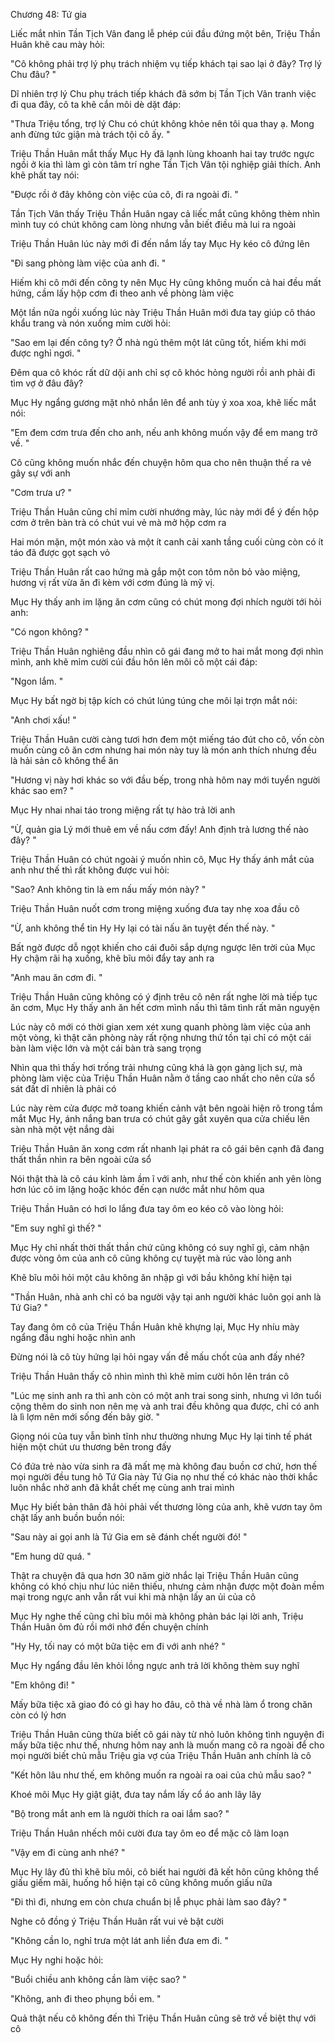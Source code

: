 




Chương 48: Tứ gia

Liếc mắt nhìn Tần Tịch Vân đang lễ phép cúi đầu đứng một bên, Triệu Thần Huân khẽ cau mày hỏi:

"Cô không phải trợ lý phụ trách nhiệm vụ tiếp khách tại sao lại ở đây? Trợ lý Chu đâu? "

Dĩ nhiên trợ lý Chu phụ trách tiếp khách đã sớm bị Tần Tịch Vân tranh việc đi qua đây, cô ta khẽ cắn môi dè dặt đáp:

"Thưa Triệu tổng, trợ lý Chu có chút không khỏe nên tôi qua thay ạ. Mong anh đừng tức giận mà trách tội cô ấy. "

Triệu Thần Huân mắt thấy Mục Hy đã lạnh lùng khoanh hai tay trước ngực ngồi ở kia thì làm gì còn tâm trí nghe Tần Tịch Vân tội nghiệp giải thích. Anh khẽ phất tay nói:

"Được rồi ở đây không còn việc của cô, đi ra ngoài đi. "

Tần Tịch Vân thấy Triệu Thần Huân ngay cả liếc mắt cũng không thèm nhìn mình tuy có chút không cam lòng nhưng vẫn biết điều mà lui ra ngoài

Triệu Thần Huân lúc này mới đi đến nắm lấy tay Mục Hy kéo cô đứng lên

"Đi sang phòng làm việc của anh đi. "

Hiếm khi cô mới đến công ty nên Mục Hy cũng không muốn cả hai đều mất hứng, cầm lấy hộp cơm đi theo anh về phòng làm việc

Một lần nữa ngồi xuống lúc này Triệu Thần Huân mới đưa tay giúp cô tháo khẩu trang và nón xuống mỉm cười hỏi:

"Sao em lại đến công ty? Ở nhà ngủ thêm một lát cũng tốt, hiếm khi mới được nghỉ ngơi. "

Đêm qua cô khóc rất dữ dội anh chỉ sợ cô khóc hỏng người rồi anh phải đi tìm vợ ở đâu đây?

Mục Hy ngẩng gương mặt nhỏ nhắn lên để anh tùy ý xoa xoa, khẽ liếc mắt nói:

"Em đem cơm trưa đến cho anh, nếu anh không muốn vậy để em mang trở về. "


Cô cũng không muốn nhắc đến chuyện hôm qua cho nên thuận thế ra vẻ gây sự với anh

"Cơm trưa ư? "

Triệu Thần Huân cũng chỉ mỉm cười nhướng mày, lúc này mới để ý đến hộp cơm ở trên bàn trà có chút vui vẻ mà mở hộp cơm ra

Hai món mặn, một món xào và một ít canh cải xanh tầng cuối cùng còn có ít táo đã được gọt sạch vỏ

Triệu Thần Huân rất cao hứng mà gắp một con tôm nõn bỏ vào miệng, hương vị rất vừa ăn đi kèm với cơm đúng là mỹ vị.

Mục Hy thấy anh im lặng ăn cơm cũng có chút mong đợi nhích người tới hỏi anh:

"Có ngon không? "

Triệu Thần Huân nghiêng đầu nhìn cô gái đang mở to hai mắt mong đợi nhìn mình, anh khẽ mỉm cười cúi đầu hôn lên môi cô một cái đáp:

"Ngon lắm. "

Mục Hy bất ngờ bị tập kích có chút lúng túng che môi lại trợn mắt nói:

"Anh chơi xấu! "

Triệu Thần Huân cười càng tươi hơn đem một miếng táo đút cho cô, vốn còn muốn cùng cô ăn cơm nhưng hai món này tuy là món anh thích nhưng đều là hải sản cô không thể ăn

"Hương vị này hơi khác so với đầu bếp, trong nhà hôm nay mới tuyển người khác sao em? "

Mục Hy nhai nhai táo trong miệng rất tự hào trả lời anh

"Ừ, quản gia Lý mới thuê em về nấu cơm đấy! Anh định trả lương thế nào đây? "

Triệu Thần Huân có chút ngoài ý muốn nhìn cô, Mục Hy thấy ánh mắt của anh như thế thì rất không được vui hỏi:

"Sao? Anh không tin là em nấu mấy món này? "

Triệu Thần Huân nuốt cơm trong miệng xuống đưa tay nhẹ xoa đầu cô

"Ừ, anh không thể tin Hy Hy lại có tài nấu ăn tuyệt đến thế này. "

Bất ngờ được dỗ ngọt khiến cho cái đuôi sắp dựng ngược lên trời của Mục Hy chậm rãi hạ xuống, khẽ bĩu môi đẩy tay anh ra

"Anh mau ăn cơm đi. "

Triệu Thần Huân cũng không có ý định trêu cô nên rất nghe lời mà tiếp tục ăn cơm, Mục Hy thấy anh ăn hết cơm mình nấu thì tâm tình rất mãn nguyện

Lúc này cô mới có thời gian xem xét xung quanh phòng làm việc của anh một vòng, kì thật căn phòng này rất rộng nhưng thứ tồn tại chỉ có một cái bàn làm việc lớn và một cái bàn trà sang trọng


Nhìn qua thì thấy hơi trống trải nhưng cũng khá là gọn gàng lịch sự, mà phòng làm việc của Triệu Thần Huân nằm ở tầng cao nhất cho nên cửa sổ sát đất dĩ nhiên là phải có

Lúc này rèm cửa được mở toang khiến cảnh vật bên ngoài hiện rõ trong tầm mắt Mục Hy, ánh nắng ban trưa có chút gây gắt xuyên qua cửa chiếu lên sàn nhà một vệt nắng dài

Triệu Thần Huân ăn xong cơm rất nhanh lại phát ra cô gái bên cạnh đã đang thất thần nhìn ra bên ngoài cửa sổ

Nói thật thà là cô cáu kỉnh làm ầm ĩ với anh, như thế còn khiến anh yên lòng hơn lúc cô im lặng hoặc khóc đến cạn nước mắt như hôm qua

Triệu Thần Huân có hơi lo lắng đưa tay ôm eo kéo cô vào lòng hỏi:

"Em suy nghĩ gì thế? "

Mục Hy chỉ nhất thời thất thần chứ cũng không có suy nghĩ gì, cảm nhận được vòng ôm của anh cô cũng không cự tuyệt mà rúc vào lòng anh

Khẽ bĩu môi hỏi một câu không ăn nhập gì với bầu không khí hiện tại

"Thần Huân, nhà anh chỉ có ba người vậy tại anh người khác luôn gọi anh là Tứ Gia? "

Tay đang ôm cô của Triệu Thần Huân khẽ khựng lại, Mục Hy nhíu mày ngẩng đầu nghi hoặc nhìn anh

Đừng nói là cô tùy hứng lại hỏi ngay vấn đề mấu chốt của anh đấy nhé?

Triệu Thần Huân thấy cô nhìn mình thì khẽ mỉm cười hôn lên trán cô

"Lúc mẹ sinh anh ra thì anh còn có một anh trai song sinh, nhưng vì lớn tuổi cộng thêm do sinh non nên mẹ và anh trai đều không qua được, chỉ có anh là lì lợm nên mới sống đến bây giờ. "

Giọng nói của tuy vẫn bình tĩnh như thường nhưng Mục Hy lại tinh tế phát hiện một chút ưu thương bên trong đấy

Có đứa trẻ nào vừa sinh ra đã mất mẹ mà không đau buồn cơ chứ, hơn thế mọi người đều tung hô Tứ Gia này Tứ Gia nọ như thế có khác nào thời khắc luôn nhắc nhở anh đã khắt chết mẹ cùng anh trai mình

Mục Hy biết bản thân đã hỏi phải vết thương lòng của anh, khẽ vươn tay ôm chặt lấy anh buồn buồn nói:

"Sau này ai gọi anh là Tứ Gia em sẽ đánh chết người đó! "

"Em hung dữ quá. "

Thật ra chuyện đã qua hơn 30 năm giờ nhắc lại Triệu Thần Huân cũng không có khó chịu như lúc niên thiếu, nhưng cảm nhận được một đoàn mềm mại trong ngực anh vẫn rất vui khi mà nhận lấy an ủi của cô

Mục Hy nghe thế cũng chỉ bĩu môi mà không phản bác lại lời anh, Triệu Thần Huân ôm đủ rồi mới nhớ đến chuyện chính

"Hy Hy, tối nay có một bữa tiệc em đi với anh nhé? "

Mục Hy ngẩng đầu lên khỏi lồng ngực anh trả lời không thèm suy nghĩ

"Em không đi! "


Mấy bữa tiệc xã giao đó có gì hay ho đâu, cô thà về nhà làm ổ trong chăn còn có lý hơn

Triệu Thần Huân cũng thừa biết cô gái này từ nhỏ luôn không tình nguyện đi mấy bữa tiệc như thế, nhưng hôm nay anh là muốn mang cô ra ngoài để cho mọi người biết chủ mẫu Triệu gia vợ của Triệu Thần Huân anh chính là cô

"Kết hôn lâu như thế, em không muốn ra ngoài ra oai của chủ mẫu sao? "

Khoé môi Mục Hy giật giật, đưa tay nắm lấy cổ áo anh lây lây

"Bộ trong mắt anh em là người thích ra oai lắm sao? "

Triệu Thần Huân nhếch môi cười đưa tay ôm eo để mặc cô làm loạn

"Vậy em đi cùng anh nhé? "

Mục Hy lây đủ thì khẽ bĩu môi, cô biết hai người đã kết hôn cũng không thể giấu giếm mãi, huống hồ hiện tại cô cũng không muốn giấu nữa

"Đi thì đi, nhưng em còn chưa chuẩn bị lễ phục phải làm sao đây? "

Nghe cô đồng ý Triệu Thần Huân rất vui vẻ bật cười

"Không cần lo, nghỉ trưa một lát anh liền đưa em đi. "

Mục Hy nghi hoặc hỏi:

"Buổi chiều anh không cần làm việc sao? "

"Không, anh đi theo phụng bồi em. "

Quả thật nếu cô không đến thì Triệu Thần Huân cũng sẽ trở về biệt thự với cô




